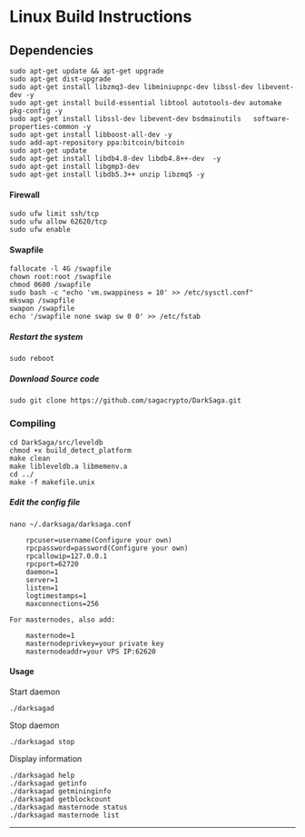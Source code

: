 # Linux Build Instructions

## Dependencies  
    sudo apt-get update && apt-get upgrade  
    sudo apt-get dist-upgrade  
    sudo apt-get install libzmq3-dev libminiupnpc-dev libssl-dev libevent-dev -y  
    sudo apt-get install build-essential libtool autotools-dev automake pkg-config -y  
    sudo apt-get install libssl-dev libevent-dev bsdmainutils   software-properties-common -y  
    sudo apt-get install libboost-all-dev -y  
    sudo add-apt-repository ppa:bitcoin/bitcoin  
    sudo apt-get update  
    sudo apt-get install libdb4.8-dev libdb4.8++-dev  -y  
    sudo apt-get install libgmp3-dev 
	sudo apt-get install libdb5.3++ unzip libzmq5 -y
	
#### Firewall 
    sudo ufw limit ssh/tcp  
    sudo ufw allow 62620/tcp  
    sudo ufw enable  

#### Swapfile
    fallocate -l 4G /swapfile  
    chown root:root /swapfile  
    chmod 0600 /swapfile  
    sudo bash -c "echo 'vm.swappiness = 10' >> /etc/sysctl.conf"  
    mkswap /swapfile  
    swapon /swapfile    
    echo '/swapfile none swap sw 0 0' >> /etc/fstab 
	
#####  Restart the system
    sudo reboot
	
#####  Download Source code
    sudo git clone https://github.com/sagacrypto/DarkSaga.git
	
### Compiling  
    cd DarkSaga/src/leveldb  
    chmod +x build_detect_platform  
    make clean  
    make libleveldb.a libmemenv.a  
    cd ../  
    make -f makefile.unix  
 
##### Edit the config file  
    nano ~/.darksaga/darksaga.conf  

		rpcuser=username(Configure your own)  
		rpcpassword=password(Configure your own)  
		rpcallowip=127.0.0.1  
		rpcport=62720  
		daemon=1  
		server=1  
		listen=1  
		logtimestamps=1  
		maxconnections=256  
    
	For masternodes, also add:
	
		masternode=1  
		masternodeprivkey=your private key
		masternodeaddr=your VPS IP:62620
		
#### Usage  
Start daemon

	./darksagad  

Stop daemon 

	./darksagad stop  

Display information  

	./darksagad help
	./darksagad getinfo  
	./darksagad getmininginfo  
	./darksagad getblockcount  
	./darksagad masternode status  
	./darksagad masternode list  
___
